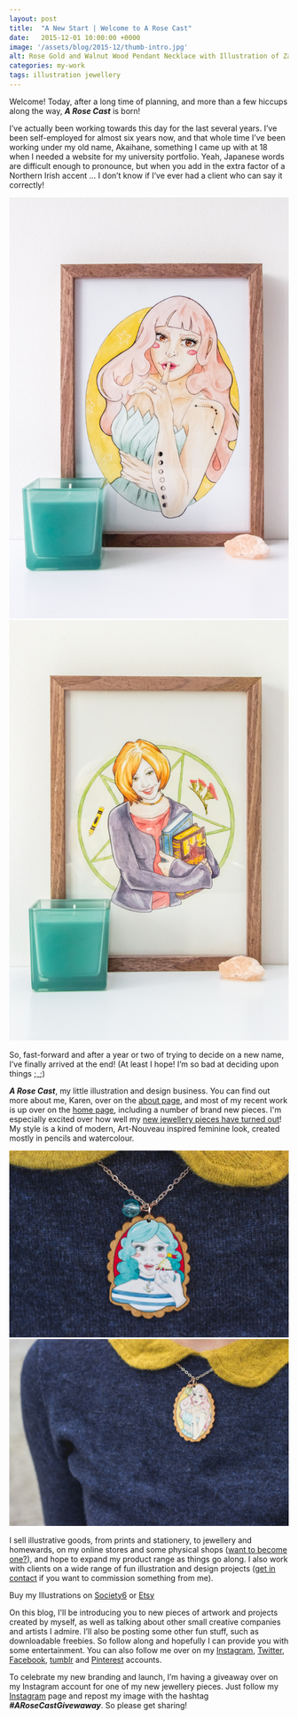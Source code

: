 ```yaml
---
layout: post
title:  "A New Start | Welcome to A Rose Cast"
date:   2015-12-01 10:00:00 +0000
image: '/assets/blog/2015-12/thumb-intro.jpg'
alt: Rose Gold and Walnut Wood Pendant Necklace with Illustration of Zahrah
categories: my-work
tags: illustration jewellery
---
```


<p class="intro">Welcome! Today, after a long time of planning, and more than a few hiccups along the way, <strong><em>A Rose Cast</em></strong> is born!</p>

I’ve actually been working towards this day for the last several years. I’ve been self-employed for almost six years now, and that whole time I’ve been working under my old name, Akaihane, something I came up with at 18 when I needed a website for my university portfolio. Yeah, Japanese words are difficult enough to pronounce, but when you add in the extra factor of a Northern Irish accent … I don’t know if I’ve ever had a client who can say it correctly!

<div class="row">
	<div class="col-md-6">
		<img src="/assets/blog/2015-12/illustration-zahrah.jpg" alt="Zahrah // Pencil &amp; Watercolour Portrait of a Pink-Haired Astronomy Lover (Star and Moon)">
	</div>
	<div class="col-md-6">
		<a href="https://www.etsy.com/listing/210512307/fan-art-willow-rosenberg-of-joss-whedons" title="Fan Art // Willow Rosenberg of Joss Whedon's Buffy The Vampire Slayer, a Portrait in Pencil and Watercolor"><img src="/assets/blog/2015-12/willow-fanart-buffy.jpg" alt="Fan Art // Willow Rosenberg of Joss Whedon's Buffy The Vampire Slayer, a Portrait in Pencil and Watercolor"></a>
	</div>
</div>

So, fast-forward and after a year or two of trying to decide on a new name, I’ve finally arrived at the end! (At least I hope! I’m so bad at deciding upon things ;_;)

<strong><em>A Rose Cast</em></strong>, my little illustration and design business. You can find out more about me, Karen, over on the <a href="/about/">about page</a>, and most of my recent work is up over on the <a href="http://www.arosecast.com/">home page</a>, including a number of brand new pieces. I'm especially excited over how well my <a href="https://www.etsy.com/shop/ARoseCast?section_id=18187909" title="View my jewellery pieces on sale on Etsy">new jewellery pieces have turned out</a>! My style is a kind of modern, Art-Nouveau inspired feminine look, created mostly in pencils and watercolour.

<div class="row">
	<div class="col-md-6">
		<a href="https://www.etsy.com/listing/257821751/rose-gold-walnut-wood-pendant-necklace" title="Rose Gold &amp; Walnut Wood Pendant Necklace with Portrait Illustration of Meredith, a Blue-Haired Nautical Woman with a Love for Cupcakes"><img src="/assets/blog/2015-12/meredith-necklace.jpg" alt="Rose Gold &amp; Walnut Wood Pendant Necklace with Portrait Illustration of Meredith, a Blue-Haired Nautical Woman with a Love for Cupcakes"></a>
	</div>
	<div class="col-md-6">
		<a href="https://www.etsy.com/listing/257926790/rose-gold-walnut-wood-pendant-necklace" title="Rose Gold &amp; Walnut Wood Pendant Necklace with Portrait Illustration of Zahrah, Pink-Haired Astronomy Lover (Star and Moon)"><img src="/assets/blog/2015-12/zahrah-necklace.jpg" alt="Rose Gold &amp; Walnut Wood Pendant Necklace with Portrait Illustration of Zahrah, Pink-Haired Astronomy Lover (Star and Moon)"></a>
	</div>
</div>

I sell illustrative goods, from prints and stationery, to jewellery and homewards, on my online stores and some physical shops (<a href="/work-with-me/">want to become one?</a>), and hope to expand my product range as things go along. I also work with clients on a wide range of fun illustration and design projects (<a href="/work-with-me/">get in contact</a> if you want to commission something from me).

<div class="highlight">
	Buy <span class="the">my</span> Illustrations <span class="the">on</span> <a href="https://society6.com/arosecast">Society6</a> <span class="the">or</span> <a href="https://www.etsy.com/shop/arosecast">Etsy</a>
</div>

On this blog, I'll be introducing you to new pieces of artwork and projects created by myself, as well as talking about other small creative companies and artists I admire. I’ll also be posting some other fun stuff, such as downloadable freebies. So follow along and hopefully I can provide you with some entertainment. You can also follow me over on my <a href="https://www.instagram.com/arosecast/">Instagram</a>, <a href="https://twitter.com/arosecast">Twitter</a>, <a href="https://www.facebook.com/ARoseCast-211068368924011/timeline/">Facebook</a>, <a href="http://arosecast.tumblr.com">tumblr</a> and <a href="https://www.pinterest.com/arosecast/">Pinterest</a> accounts.

To celebrate my new branding and launch, I’m having a giveaway over on my Instagram account for one of my new jewellery pieces. Just follow my <a href="https://www.instagram.com/arosecast/">Instagram</a> page and repost my image with the hashtag <strong><em>#ARoseCastGivewaway</em></strong>. So please get sharing!

